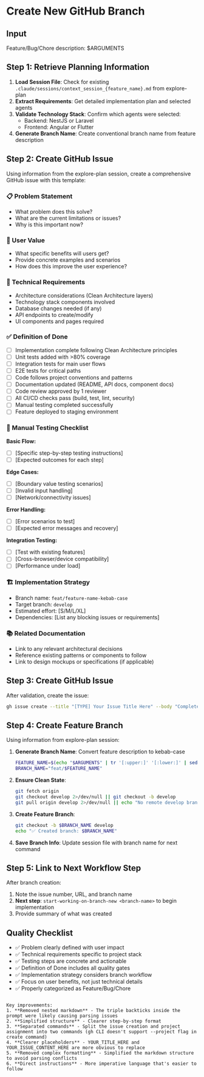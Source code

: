 # Create New GitHub Branch

## Input
Feature/Bug/Chore description: $ARGUMENTS

## Step 1: Retrieve Planning Information
1. **Load Session File**: Check for existing `.claude/sessions/context_session_{feature_name}.md` from explore-plan
2. **Extract Requirements**: Get detailed implementation plan and selected agents
3. **Validate Technology Stack**: Confirm which agents were selected:
   - Backend: NestJS or Laravel
   - Frontend: Angular or Flutter
4. **Generate Branch Name**: Create conventional branch name from feature description

## Step 2: Create GitHub Issue

Using information from the explore-plan session, create a comprehensive GitHub issue with this template:

### 📋 Problem Statement
- What problem does this solve?
- What are the current limitations or issues?
- Why is this important now?

### 🎯 User Value
- What specific benefits will users get?
- Provide concrete examples and scenarios
- How does this improve the user experience?

### 🔧 Technical Requirements
- Architecture considerations (Clean Architecture layers)
- Technology stack components involved
- Database changes needed (if any)
- API endpoints to create/modify
- UI components and pages required

### ✅ Definition of Done
- [ ] Implementation complete following Clean Architecture principles
- [ ] Unit tests added with >80% coverage
- [ ] Integration tests for main user flows
- [ ] E2E tests for critical paths
- [ ] Code follows project conventions and patterns
- [ ] Documentation updated (README, API docs, component docs)
- [ ] Code review approved by 1 reviewer
- [ ] All CI/CD checks pass (build, test, lint, security)
- [ ] Manual testing completed successfully
- [ ] Feature deployed to staging environment

### 🧪 Manual Testing Checklist
**Basic Flow:**
- [ ] [Specific step-by-step testing instructions]
- [ ] [Expected outcomes for each step]

**Edge Cases:**
- [ ] [Boundary value testing scenarios]
- [ ] [Invalid input handling]
- [ ] [Network/connectivity issues]

**Error Handling:**
- [ ] [Error scenarios to test]
- [ ] [Expected error messages and recovery]

**Integration Testing:**
- [ ] [Test with existing features]
- [ ] [Cross-browser/device compatibility]
- [ ] [Performance under load]

### 🏗️ Implementation Strategy
- Branch name: `feat/feature-name-kebab-case`
- Target branch: `develop`
- Estimated effort: [S/M/L/XL]
- Dependencies: [List any blocking issues or requirements]

### 📚 Related Documentation
- Link to any relevant architectural decisions
- Reference existing patterns or components to follow
- Link to design mockups or specifications (if applicable)

## Step 3: Create GitHub Issue
After validation, create the issue:

```bash
gh issue create --title "[TYPE] Your Issue Title Here" --body "Complete issue content here"
```

## Step 4: Create Feature Branch
Using information from explore-plan session:

1. **Generate Branch Name**: Convert feature description to kebab-case
   ```bash
   FEATURE_NAME=$(echo "$ARGUMENTS" | tr '[:upper:]' '[:lower:]' | sed 's/[^a-z0-9]/-/g' | sed 's/--*/-/g' | sed 's/^-\|-$//g')
   BRANCH_NAME="feat/$FEATURE_NAME"
   ```

2. **Ensure Clean State**: 
   ```bash
   git fetch origin
   git checkout develop 2>/dev/null || git checkout -b develop
   git pull origin develop 2>/dev/null || echo "No remote develop branch, continuing with local"
   ```

3. **Create Feature Branch**:
   ```bash
   git checkout -b $BRANCH_NAME develop
   echo "✅ Created branch: $BRANCH_NAME"
   ```

4. **Save Branch Info**: Update session file with branch name for next command

## Step 5: Link to Next Workflow Step
After branch creation:
1. Note the issue number, URL, and branch name
2. **Next step**: `start-working-on-branch-new <branch-name>` to begin implementation
3. Provide summary of what was created

## Quality Checklist
- ✅ Problem clearly defined with user impact
- ✅ Technical requirements specific to project stack  
- ✅ Testing steps are concrete and actionable
- ✅ Definition of Done includes all quality gates
- ✅ Implementation strategy considers branch workflow
- ✅ Focus on user benefits, not just technical details
- ✅ Properly categorized as Feature/Bug/Chore
```

Key improvements:
1. **Removed nested markdown** - The triple backticks inside the prompt were likely causing parsing issues
2. **Simplified structure** - Clearer step-by-step format
3. **Separated commands** - Split the issue creation and project assignment into two commands (gh CLI doesn't support --project flag in create command)
4. **Clearer placeholders** - YOUR_TITLE_HERE and YOUR_ISSUE_CONTENT_HERE are more obvious to replace
5. **Removed complex formatting** - Simplified the markdown structure to avoid parsing conflicts
6. **Direct instructions** - More imperative language that's easier to follow